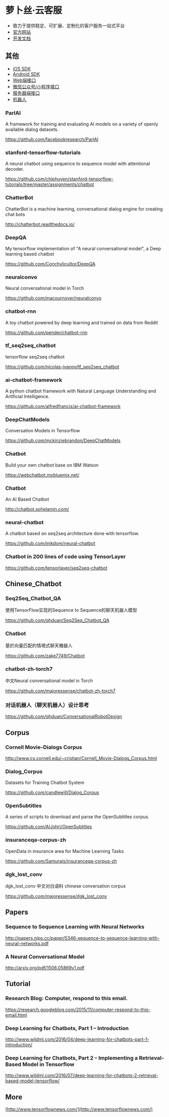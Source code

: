 # 萝卜丝·云客服

- 致力于提供稳定、可扩展、定制化的客户服务一站式平台
- [官方网站](https://www.bytedesk.com)
- [开发文档](https://www.bytedesk.com/support/article?uid=201808221551193&aid=201808252118461)

## 其他

- [iOS SDK](https://github.com/pengjinning/bytedesk-ios)
- [Android SDK](https://github.com/pengjinning/bytedesk-android)
- [Web端接口](https://github.com/pengjinning/bytedesk-web)
- [微信公众号/小程序接口](https://github.com/pengjinning/bytedesk-wechat)
- [服务器端接口](https://github.com/pengjinning/bytedesk-server)
- [机器人](https://github.com/pengjinning/bytedesk-chatbot)


### ParlAI

A framework for training and evaluating AI models on a variety of openly available dialog datasets.

https://github.com/facebookresearch/ParlAI

### stanford-tensorflow-tutorials

A neural chatbot using sequence to sequence model with attentional decoder.

https://github.com/chiphuyen/stanford-tensorflow-tutorials/tree/master/assignments/chatbot

### ChatterBot

ChatterBot is a machine learning, conversational dialog engine for creating chat bots

http://chatterbot.readthedocs.io/

### DeepQA

My tensorflow implementation of "A neural conversational model", a Deep learning based chatbot

https://github.com/Conchylicultor/DeepQA

### neuralconvo

Neural conversational model in Torch

https://github.com/macournoyer/neuralconvo

### chatbot-rnn

A toy chatbot powered by deep learning and trained on data from Reddit

https://github.com/pender/chatbot-rnn

### tf_seq2seq_chatbot

tensorflow seq2seq chatbot

https://github.com/nicolas-ivanov/tf_seq2seq_chatbot

### ai-chatbot-framework

A python chatbot framework with Natural Language Understanding and Artificial Intelligence.

https://github.com/alfredfrancis/ai-chatbot-framework

### DeepChatModels

Conversation Models in Tensorflow

https://github.com/mckinziebrandon/DeepChatModels

### Chatbot

Build your own chatbot base on IBM Watson

https://webchatbot.mybluemix.net/

### Chatbot

An AI Based Chatbot

http://chatbot.sohelamin.com/

### neural-chatbot

A chatbot based on seq2seq architecture done with tensorflow.

https://github.com/inikdom/neural-chatbot

### Chatbot in 200 lines of code using TensorLayer

https://github.com/tensorlayer/seq2seq-chatbot


## Chinese_Chatbot

### Seq2Seq_Chatbot_QA

使用TensorFlow实现的Sequence to Sequence的聊天机器人模型

https://github.com/qhduan/Seq2Seq_Chatbot_QA

### Chatbot

基於向量匹配的情境式聊天機器人

https://github.com/zake7749/Chatbot

### chatbot-zh-torch7

中文Neural conversational model in Torch

https://github.com/majoressense/chatbot-zh-torch7


### 对话机器人（聊天机器人）设计思考

https://github.com/qhduan/ConversationalRobotDesign


## Corpus

### Cornell Movie-Dialogs Corpus

http://www.cs.cornell.edu/~cristian/Cornell_Movie-Dialogs_Corpus.html

### Dialog_Corpus

Datasets for Training Chatbot System

https://github.com/candlewill/Dialog_Corpus

### OpenSubtitles

A series of scripts to download and parse the OpenSubtitles corpus.

https://github.com/AlJohri/OpenSubtitles

### insuranceqa-corpus-zh

OpenData in insurance area for Machine Learning Tasks

https://github.com/Samurais/insuranceqa-corpus-zh

### dgk_lost_conv

dgk_lost_conv 中文对白语料 chinese conversation corpus

https://github.com/majoressense/dgk_lost_conv


## Papers

### Sequence to Sequence Learning with Neural Networks

http://papers.nips.cc/paper/5346-sequence-to-sequence-learning-with-neural-networks.pdf

### A Neural Conversational Model

http://arxiv.org/pdf/1506.05869v1.pdf

## Tutorial

### Research Blog: Computer, respond to this email.

https://research.googleblog.com/2015/11/computer-respond-to-this-email.html

### Deep Learning for Chatbots, Part 1 – Introduction

http://www.wildml.com/2016/04/deep-learning-for-chatbots-part-1-introduction/

### Deep Learning for Chatbots, Part 2 – Implementing a Retrieval-Based Model in Tensorflow

http://www.wildml.com/2016/07/deep-learning-for-chatbots-2-retrieval-based-model-tensorflow/

## More
[http://www.tensorflownews.com/](http://www.tensorflownews.com/)

